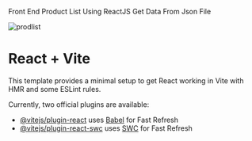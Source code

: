 Front End Product List Using ReactJS
Get Data From Json File

![prodlist](https://github.com/Okkst00/Front-End-ProductList---ReactJS/assets/99626693/1d60fc64-25a9-4745-802a-0f43db780f80)



# React + Vite

This template provides a minimal setup to get React working in Vite with HMR and some ESLint rules.

Currently, two official plugins are available:

- [@vitejs/plugin-react](https://github.com/vitejs/vite-plugin-react/blob/main/packages/plugin-react/README.md) uses [Babel](https://babeljs.io/) for Fast Refresh
- [@vitejs/plugin-react-swc](https://github.com/vitejs/vite-plugin-react-swc) uses [SWC](https://swc.rs/) for Fast Refresh
